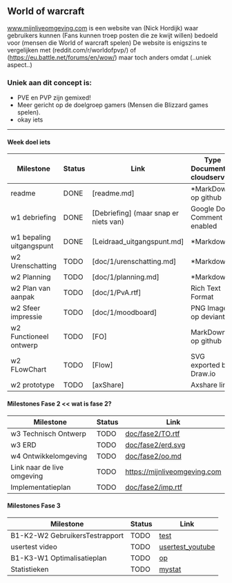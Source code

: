 ## World of warcraft
www.mijnliveomgeving.com is een website van (Nick Hordijk) waar gebruikers kunnen (Fans kunnen troep posten die ze kwijt willen) bedoeld voor (mensen die World of warcraft spelen)
De website is enigszins te vergelijken met (reddit.com/r/worldofpvp/) of (https://eu.battle.net/forums/en/wow/) maar toch anders omdat (..uniek aspect..)

### Uniek aan dit concept is:
* PVE en PVP zijn gemixed!
* Meer gericht op de doelgroep gamers (Mensen die Blizzard games spelen).
* okay iets

---
#### Week doel iets
| Milestone  | Status | Link | Type Document of cloudservice |
| ------ |  ------ | ------ | ------ |
| readme                   | DONE |  [readme.md]            | *MarkDown op github |
| w1 debriefing           | DONE | [Debriefing] (maar snap er niets van)  | Google Doc Comment enabled |
| w1 bepaling uitgangspunt | DONE | [Leidraad_uitgangspunt.md] | *Markdown |
| w2 Urenschatting         | TODO | [doc/1/urenschatting.md]| *Markdown |
| w2 Planning              | TODO | [doc/1/planning.md]     | *Markdown |
| w2 Plan van aanpak       | TODO | [doc/1/PvA.rtf]         | Rich Text Format |
| w2 Sfeer impressie       | TODO | [doc/1/moodboard]       | PNG Image op deviantArt |
| w2 Functioneel ontwerp   | TODO | [FO]                    | MarkDown op github |
| w2 FLowChart             | TODO | [Flow]                  | SVG exported by Draw.io |
| w2 prototype             | TODO | [axShare]               | Axshare link |

#### Milestones Fase 2 << wat is fase 2?
| Milestone  | Status | Link |
| ------ |  ------ | ------ |
| w3 Technisch Ontwerp |  TODO |  [doc/fase2/TO.rtf] |
| w3 ERD               |  TODO |  [doc/fase2/erd.svg] |
| w4 Ontwikkelomgeving |  TODO |  [doc/fase2/oo.md]|
| Link naar de live omgeving |  TODO |  <https://mijnliveomgeving.com>|
| Implementatieplan          | TODO |  [doc/fase2/imp.rtf] |

   [doc/fase2/TO.rtf]: <https://github.com/jouwgithub/doc/fase2/TO.rtf>
   [doc/fase2/erd.svg]: <https://github.com/jouwgithub/doc/fase2/erd.svg>
   [doc/fase2/oo.md]: <https://github.com/jouwgithub/doc/fase2/oo.md>
   [doc/fase2/imp.rtf]: <http://github.com/jouwgithub/doc/fase2/imp.rtf>
   
#### Milestones Fase 3
| Milestone  | Status | Link |
| ------ |  ------ | ------ |
| B1-K2-W2 GebruikersTestrapport | TODO |  [test] |
| usertest video | TODO |[usertest_youtube] |
| B1-K3-W1 Optimalisatieplan | TODO |  [op] |
| Statistieken | TODO |  [mystat]|

 [usertest_youtube]: <https://youtu.be/17WoOqgXsRM?list=PLRqwX-V7Uu6ZiZxtDDRCi6uhfTH4FilpH>
 [test]: <https://docs.google.com/spreadsheets/>
 [op]: <https://docs.google.com/spreadsheets/>
 [mystat]: <https://docs.google.com/spreadsheets/>





